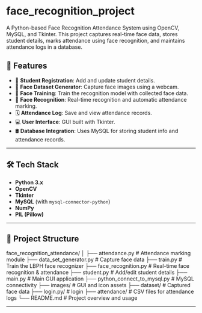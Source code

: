# face_recognition_project


A Python-based Face Recognition Attendance System using OpenCV, MySQL, and Tkinter. This project captures real-time face data, stores student details, marks attendance using face recognition, and maintains attendance logs in a database.

## 📌 Features

- 👤 **Student Registration**: Add and update student details.
- 📸 **Face Dataset Generator**: Capture face images using a webcam.
- 🤖 **Face Training**: Train the recognition model with collected face data.
- 🧠 **Face Recognition**: Real-time recognition and automatic attendance marking.
- 🗓️ **Attendance Log**: Save and view attendance records.
- 💻 **User Interface**: GUI built with Tkinter.
- 🛢️ **Database Integration**: Uses MySQL for storing student info and attendance records.

---

## 🛠️ Tech Stack

- **Python 3.x**
- **OpenCV**
- **Tkinter**
- **MySQL** (with `mysql-connector-python`)
- **NumPy**
- **PIL (Pillow)**

---

## 📁 Project Structure
face_recognition_attendance/
│
├── attendance.py # Attendance marking module
├── data_set_generator.py # Capture face data
├── train.py # Train the LBPH face recognizer
├── face_recognition.py # Real-time face recognition & attendance
├── student.py # Add/edit student details
├── main.py # Main GUI application
├── python_connect_to_mysql.py # MySQL connectivity
├── images/ # GUI and icon assets
├── dataset/ # Captured face data
├── login.py/ # login
├── attendance/ # CSV files for attendance logs
└── README.md # Project overview and usage


---




